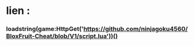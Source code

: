 # lien :
### loadstring(game:HttpGet('https://github.com/ninjagoku4560/BloxFruit-Cheat/blob/V1/script.lua'))()
